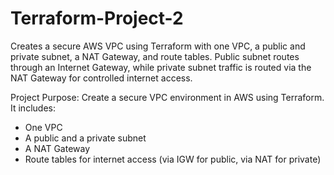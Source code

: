 # Terraform-Project-2
Creates a secure AWS VPC using Terraform with one VPC, a public and private subnet, a NAT Gateway, and route tables. Public subnet routes through an Internet Gateway, while private subnet traffic is routed via the NAT Gateway for controlled internet access.

Project Purpose:
Create a secure VPC environment in AWS using Terraform. It includes:
- One VPC
- A public and a private subnet
- A NAT Gateway
- Route tables for internet access (via IGW for public, via NAT for private)




